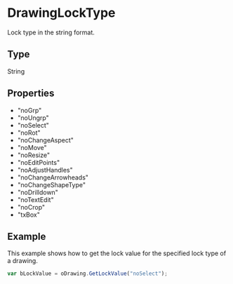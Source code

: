 # DrawingLockType

Lock type in the string format.

## Type

String

## Properties

- "noGrp" 
- "noUngrp" 
- "noSelect" 
- "noRot" 
- "noChangeAspect" 
- "noMove" 
- "noResize" 
- "noEditPoints" 
- "noAdjustHandles" 
- "noChangeArrowheads" 
- "noChangeShapeType" 
- "noDrilldown" 
- "noTextEdit" 
- "noCrop" 
- "txBox"

## Example

This example shows how to get the lock value for the specified lock type of a drawing.

```javascript
var bLockValue = oDrawing.GetLockValue("noSelect");
```